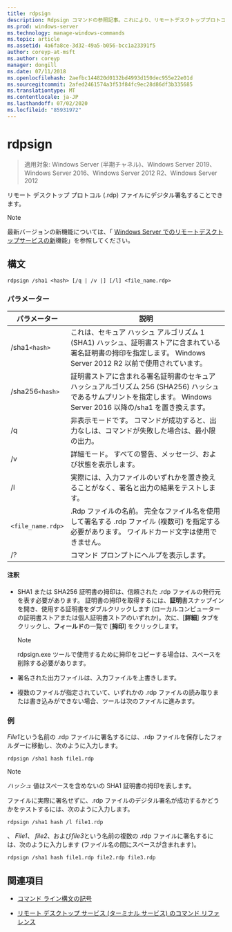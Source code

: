 ```yaml
---
title: rdpsign
description: Rdpsign コマンドの参照記事。これにより、リモートデスクトッププロトコル (.rdp) ファイルにデジタル署名することができます。
ms.prod: windows-server
ms.technology: manage-windows-commands
ms.topic: article
ms.assetid: 4a6fa8ce-3d32-49a5-b056-bcc1a23391f5
author: coreyp-at-msft
ms.author: coreyp
manager: dongill
ms.date: 07/11/2018
ms.openlocfilehash: 2aefbc144820d0132bd4993d150dec955e22e01d
ms.sourcegitcommit: 2afed2461574a3f53f84fc9ec28d86df3b335685
ms.translationtype: MT
ms.contentlocale: ja-JP
ms.lasthandoff: 07/02/2020
ms.locfileid: "85931972"
---
```

# <a name="rdpsign"></a>rdpsign

> 適用対象: Windows Server (半期チャネル)、Windows Server 2019、Windows Server 2016、Windows Server 2012 R2、Windows Server 2012

リモート デスクトップ プロトコル (.rdp) ファイルにデジタル署名することできます。

> [!NOTE]
> 最新バージョンの新機能については、「 [Windows Server でのリモートデスクトップサービスの新](https://docs.microsoft.com/previous-versions/windows/it-pro/windows-server-2012-R2-and-2012/dn283323(v=ws.11))機能」を参照してください。

## <a name="syntax"></a>構文

```
rdpsign /sha1 <hash> [/q | /v |] [/l] <file_name.rdp>
```

### <a name="parameters"></a>パラメーター

| パラメーター | 説明 |
|--|--|
| /sha1`<hash>` | これは、セキュア ハッシュ アルゴリズム 1 (SHA1) ハッシュ、証明書ストアに含まれている署名証明書の拇印を指定します。 Windows Server 2012 R2 以前で使用されています。 |
| /sha256`<hash>` | 証明書ストアに含まれる署名証明書のセキュアハッシュアルゴリズム 256 (SHA256) ハッシュであるサムプリントを指定します。 Windows Server 2016 以降の/sha1 を置き換えます。 |
| /q | 非表示モードです。 コマンドが成功すると、出力なしは、コマンドが失敗した場合は、最小限の出力。 |
| /v | 詳細モード。 すべての警告、メッセージ、および状態を表示します。 |
| /l | 実際には、入力ファイルのいずれかを置き換えることがなく、署名と出力の結果をテストします。 |
| `<file_name.rdp>` | .Rdp ファイルの名前。 完全なファイル名を使用して署名する .rdp ファイル (複数可) を指定する必要があります。 ワイルドカード文字は使用できません。 |
| /? | コマンド プロンプトにヘルプを表示します。 |

#### <a name="remarks"></a>注釈

- SHA1 または SHA256 証明書の拇印は、信頼された .rdp ファイルの発行元を表す必要があります。 証明書の拇印を取得するには、**証明**書スナップインを開き、使用する証明書をダブルクリックします (ローカルコンピューターの証明書ストアまたは個人証明書ストアのいずれか)。次に、[**詳細**] タブをクリックし、**フィールド**の一覧で [**拇印**] をクリックします。

    > [!NOTE]
    > rdpsign.exe ツールで使用するために拇印をコピーする場合は、スペースを削除する必要があります。

- 署名された出力ファイルは、入力ファイルを上書きします。

- 複数のファイルが指定されていて、いずれかの .rdp ファイルの読み取りまたは書き込みができない場合、ツールは次のファイルに進みます。

### <a name="examples"></a>例

*File1*という名前の .rdp ファイルに署名するには、.rdp ファイルを保存したフォルダーに移動し、次のように入力します。

```
rdpsign /sha1 hash file1.rdp
```

> [!NOTE]
> *ハッシュ* 値はスペースを含めないの SHA1 証明書の拇印を表します。

ファイルに実際に署名せずに、.rdp ファイルのデジタル署名が成功するかどうかをテストするには、次のように入力します。

```
rdpsign /sha1 hash /l file1.rdp
```

、 *File1*、 *file2*、および*file3*という名前の複数の .rdp ファイルに署名するには、次のように入力します (ファイル名の間にスペースが含まれます)。

```
rdpsign /sha1 hash file1.rdp file2.rdp file3.rdp
```

## <a name="see-also"></a>関連項目

- [コマンド ライン構文の記号](command-line-syntax-key.md)

- [リモート デスクトップ サービス (ターミナル サービス) のコマンド リファレンス](remote-desktop-services-terminal-services-command-reference.md)
